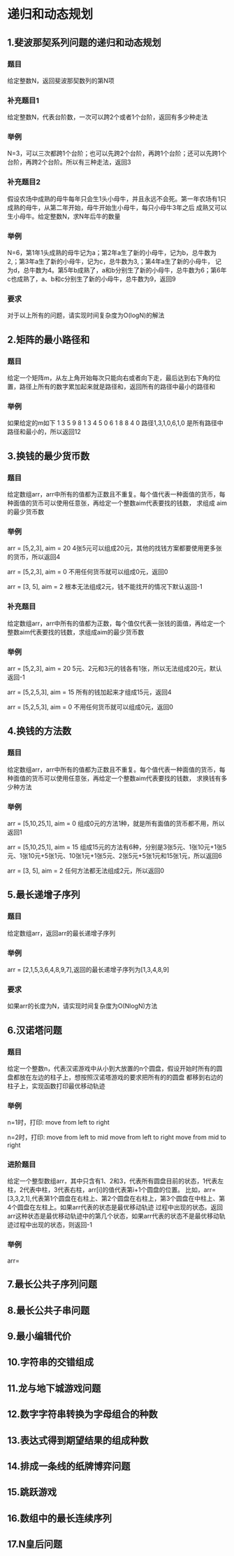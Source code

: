 # 递归和动态规划

## 1.斐波那契系列问题的递归和动态规划

### 题目
给定整数N，返回斐波那契数列的第N项

### 补充题目1
给定整数N，代表台阶数，一次可以跨2个或者1个台阶，返回有多少种走法

### 举例
N=3，可以三次都跨1个台阶；也可以先跨2个台阶，再跨1个台阶；还可以先跨1个台阶，再跨2个台阶。所以有三种走法，返回3

### 补充题目2
假设农场中成熟的母牛每年只会生1头小母牛，并且永远不会死。第一年农场有1只成熟的母牛，从第二年开始，母牛开始生小母牛，每只小母牛3年之后
成熟又可以生小母牛。给定整数N，求N年后牛的数量

### 举例
N=6，第1年1头成熟的母牛记为a；第2年a生了新的小母牛，记为b，总牛数为2,；第3年a生了新的小母牛，记为c，总牛数为3,；第4年a生了新的小母牛，
记为d，总牛数为4。第5年b成熟了，a和b分别生了新的小母牛，总牛数为6；第6年c也成熟了，a、b和c分别生了新的小母牛，总牛数为9，返回9

### 要求
对于以上所有的问题，请实现时间复杂度为O(logN)的解法


## 2.矩阵的最小路径和

### 题目
给定一个矩阵m，从左上角开始每次只能向右或者向下走，最后达到右下角的位置，路径上所有的数字累加起来就是路径和，返回所有的路径中最小的路径和

### 举例

如果给定的m如下
    1 3 5 9
    8 1 3 4
    5 0 6 1
    8 8 4 0
路径1,3,1,0,6,1,0 是所有路径中路径和最小的，所以返回12

## 3.换钱的最少货币数
### 题目
给定数组arr，arr中所有的值都为正数且不重复。每个值代表一种面值的货币，每种面值的货币可以使用任意张，再给定一个整数aim代表要找的钱数，
求组成 aim 的最少货币数

### 举例
arr = [5,2,3], aim = 20
4张5元可以组成20元，其他的找钱方案都要使用更多张的货币，所以返回4

arr = [5,2,3], aim = 0
不用任何货币就可以组成0元，返回0

arr = [3, 5], aim = 2
根本无法组成2元，钱不能找开的情况下默认返回-1

### 补充题目
给定数组arr，arr中所有的值都为正数，每个值仅代表一张钱的面值，再给定一个整数aim代表要找的钱数，求组成aim的最少货币数

### 举例
arr = [5,2,3], aim = 20
5元、2元和3元的钱各有1张，所以无法组成20元，默认返回-1

arr = [5,2,5,3], aim = 15
所有的钱加起来才组成15元，返回4

arr = [5,2,5,3], aim = 0
不用任何货币就可以组成0元，返回0

## 4.换钱的方法数
### 题目
给定数组arr，arr中所有的值都为正数且不重复。每个值代表一种面值的货币，每种面值的货币可以使用任意张，再给定一个整数aim代表要找的钱数，
求换钱有多少种方法

### 举例
arr = [5,10,25,1], aim = 0
组成0元的方法1种，就是所有面值的货币都不用，所以返回1

arr = [5,10,25,1], aim = 15
组成15元的方法有6种，分别是3张5元、1张10元+1张5元、1张10元+5张1元、10张1元+1张5元、2张5元+5张1元和15张1元，所以返回6

arr = [3, 5], aim = 2
任何方法都无法组成2元，所以返回0

## 5.最长递增子序列

### 题目
给定数组arr，返回arr的最长递增子序列

### 举例
arr = [2,1,5,3,6,4,8,9,7],返回的最长递增子序列为[1,3,4,8,9]

### 要求
如果arr的长度为N，请实现时间复杂度为O(NlogN)方法

## 6.汉诺塔问题

### 题目
给定一个整数n，代表汉诺游戏中从小到大放置的n个圆盘，假设开始时所有的圆盘都放在左边的柱子上，想按照汉诺塔游戏的要求把所有的的圆盘
都移到右边的柱子上，实现函数打印最优移动轨迹

### 举例
n=1时，打印:
move from left to right

n=2时，打印:
move from left to mid
move from left to right
move from mid to right

### 进阶题目
给定一个整型数组arr，其中只含有1、2和3，代表所有圆盘目前的状态，1代表左柱，2代表中柱，3代表右柱，arr[i]的值代表第i+1个圆盘的位置。
比如，arr=[3,3,2,1],代表第1个圆盘在右柱上、第2个圆盘在右柱上，第3个圆盘在中柱上、第4个圆盘在左柱上。如果arr代表的状态是最优移动轨迹
过程中出现的状态。返回arr这种状态是最优移动轨迹中的第几个状态，如果arr代表的状态不是最优移动轨迹过程中出现的状态，则返回-1

### 举例
arr=

## 7.最长公共子序列问题
## 8.最长公共子串问题
## 9.最小编辑代价
## 10.字符串的交错组成
## 11.龙与地下城游戏问题
## 12.数字字符串转换为字母组合的种数
## 13.表达式得到期望结果的组成种数
## 14.排成一条线的纸牌博弈问题
## 15.跳跃游戏
## 16.数组中的最长连续序列
## 17.N皇后问题